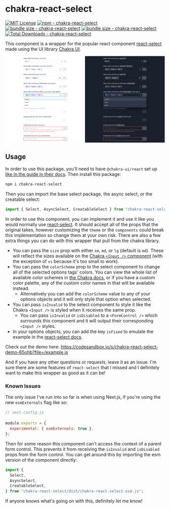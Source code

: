 # chakra-react-select

[![MIT License](https://badgen.net/github/license/csandman/chakra-react-select "MIT License")](LICENSE)
[![npm - chakra-react-select](https://img.shields.io/npm/v/chakra-react-select "chakra-react-select npm")](https://www.npmjs.com/package/chakra-react-select)
[![bundle size - chakra-react-select](https://badgen.net/bundlephobia/min/chakra-react-select "chakra-react-select bundlephobia")](https://bundlephobia.com/result?p=chakra-react-select)
[![bundle size - chakra-react-select](https://badgen.net/bundlephobia/minzip/chakra-react-select "chakra-react-select bundlephobia")](https://bundlephobia.com/result?p=chakra-react-select)
[![Total Downloads - chakra-react-select](https://badgen.net/npm/dt/chakra-react-select?color=blue "chakra-react-select npm downloads")](https://bundlephobia.com/result?p=chakra-react-select)

This component is a wrapper for the popular react component [react-select](https://react-select.com/home) made using the UI library [Chakra UI](https://chakra-ui.com/).

![Chakra React Select Banner](github/chakra-react-select.png)

## Usage

In order to use this package, you'll need to have `@chakra-ui/react` set up [like in the guide in their docs](https://chakra-ui.com/docs/getting-started#installation). Then install this package:

```sh
npm i chakra-react-select
```

Then you can import the base select package, the async select, or the creatable select:

```js
import { Select, AsyncSelect, CreatableSelect } from "chakra-react-select";
```

In order to use this component, you can implement it and use it like you would normally use [react-select](https://react-select.com/home). It should accept all of the props that the original takes, however customizing the `theme` or the `components` could break this implementation so change them at your own risk. There are also a few extra things you can do with this wrapper that pull from the chakra library.

- You can pass the `size` prop with either `sm`, `md`, or `lg` (default is `md`). These will reflect the sizes available on the [Chakra `<Input />` component](https://chakra-ui.com/docs/form/input#changing-the-size-of-the-input) (with the exception of `xs` because it's too small to work).
- You can pass the `colorScheme` prop to the select component to change all of the selected options tags' colors. You can view the whole list of available color schemes in [the Chakra docs](https://chakra-ui.com/docs/data-display/tag#props), or if you have a custom color palette, any of the custom color names in that will be available instead.
  - Alternatively you can add the `colorScheme` value to any of your options objects and it will only style that option when selected.
- You can pass `isInvalid` to the select component to style it like the Chakra `<Input />` is styled when it receives the same prop.
  - You can pass `isInvalid` or `isDisabled` to a `<FormControl />` which surrounds this component and it will output their corresponding `<Input />` styles.
- In your options objects, you can add the key `isFixed` to emulate the example in the [react-select docs](https://react-select.com/home#fixed-options).

Check out the demo here: https://codesandbox.io/s/chakra-react-select-demo-65ohb?file=/example.js

And if you have any other questions or requests, leave it as an issue. I'm sure there are some features of `react-select` that I missed and I definitely want to make this wrapper as good as it can be!

### Known Issues

The only issue I've run into so far is when using Next.js, if you're using the new `esmExternals` flag like so:

```js
// next.config.js

module.exports = {
  experimental: { esmExternals: true },
};
```

Then for some reason this component can't access the context of a parent form control. This prevents it from receiving the `isInvalid` and `isDisabled` props from the form control. You can get around this by importing the esm version of the component directly:

```js
import {
  Select,
  AsyncSelect,
  CreatableSelect,
} from "chakra-react-select/dist/chakra-react-select.esm.js";
```

If anyone knows what's going on with this, definitely let me know!
